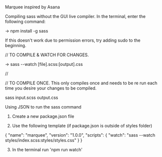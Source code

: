 Marquee inspired by Asana

Compiling sass without the GUI live compiler. In the terminal, enter the following command:

→ npm install -g sass

If this doesn't work due to permission errors, try adding sudo to the beginning.

// TO COMPILE & WATCH FOR CHANGES.

→ sass --watch [file].scss:[output].css

//

// TO COMPILE ONCE. This only compiles once and needs to be re run each time you desire your changes to be compiled.

sass input.scss output.css

Using JSON to run the sass command

1. Create a new package.json file

2. Use the following template (if package.json is outside of styles folder)

{
"name": "marquee",
"version": "1.0.0",
"scripts": {
"watch": "sass --watch styles/index.scss:styles/styles.css"
}
}

3. In the terminal run 'npm run watch'
